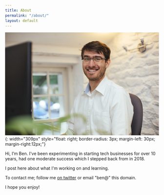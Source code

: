 ```yaml
---
title: About
permalink: "/about/"
layout: default
---
```


![profile picture](./assets/images/benhowes.jpg){: width="309px" style="float: right; border-radius: 3px; margin-left: 30px; margin-right:12px;"}

Hi, I’m Ben. I've been experimenting in starting tech businesses for over 10 years, had one moderate success which I stepped back from in 2018.

I post here about what I'm working on and learning.

To contact me; follow me [on twitter](https://twitter.com/ben_howes) or email "ben@" this domain.

I hope you enjoy!

